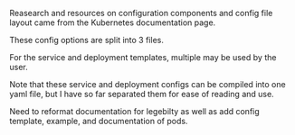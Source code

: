 Reasearch and resources on configuration components and config file layout came from the Kubernetes documentation page.

These config options are split into 3 files.

For the service and deployment templates, multiple may be used by the user.

Note that these service and deployment configs can be compiled into one yaml file, but I have so far separated them for ease of reading and use.


Need to reformat documentation for legebilty as well as add config template, example, and documentation of pods.